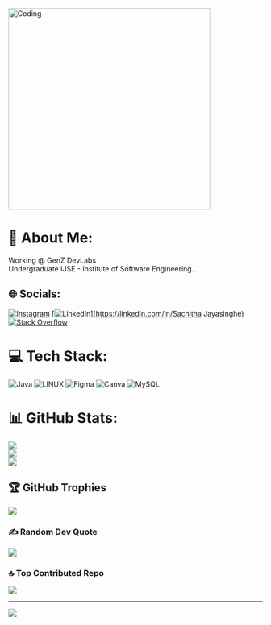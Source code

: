 <img align="center" alt="Coding" width="400" src="https://media.tenor.com/rePDfDWO3XoAAAAd/hacking.gif">

# 💫 About Me:
Working @ GenZ DevLabs<br>Undergraduate IJSE - Institute of Software Engineering...


## 🌐 Socials:
[![Instagram](https://img.shields.io/badge/Instagram-%23E4405F.svg?logo=Instagram&logoColor=white)](https://instagram.com/sachitha_jayasinghe) [![LinkedIn](https://img.shields.io/badge/LinkedIn-%230077B5.svg?logo=linkedin&logoColor=white)](https://linkedin.com/in/Sachitha Jayasinghe) [![Stack Overflow](https://img.shields.io/badge/-Stackoverflow-FE7A16?logo=stack-overflow&logoColor=white)](https://stackoverflow.com/users/21312677) 

# 💻 Tech Stack:
![Java](https://img.shields.io/badge/java-%23ED8B00.svg?style=for-the-badge&logo=java&logoColor=white) ![LINUX](https://img.shields.io/badge/Linux-FCC624?style=for-the-badge&logo=linux&logoColor=black) 	![Figma](https://img.shields.io/badge/figma-%23F24E1E.svg?style=for-the-badge&logo=figma&logoColor=white) ![Canva](https://img.shields.io/badge/Canva-%2300C4CC.svg?style=for-the-badge&logo=Canva&logoColor=white) ![MySQL](https://img.shields.io/badge/mysql-%2300f.svg?style=for-the-badge&logo=mysql&logoColor=white)
# 📊 GitHub Stats:
![](https://github-readme-stats.vercel.app/api?username=mrseeker6000&theme=dark&hide_border=false&include_all_commits=true&count_private=false)<br/>
![](https://github-readme-streak-stats.herokuapp.com/?user=mrseeker6000&theme=dark&hide_border=false)<br/>
![](https://github-readme-stats.vercel.app/api/top-langs/?username=mrseeker6000&theme=dark&hide_border=false&include_all_commits=true&count_private=false&layout=compact)

## 🏆 GitHub Trophies
![](https://github-profile-trophy.vercel.app/?username=mrseeker6000&theme=darkhub&no-frame=true&no-bg=true&margin-w=4)

### ✍️ Random Dev Quote
![](https://quotes-github-readme.vercel.app/api?type=horizontal&theme=dark)

### 🔝 Top Contributed Repo
![](https://github-contributor-stats.vercel.app/api?username=mrseeker6000&limit=5&theme=dark&combine_all_yearly_contributions=true)

---
[![](https://visitcount.itsvg.in/api?id=mrseeker6000&icon=5&color=10)](https://visitcount.itsvg.in)

<!-- Proudly created with GPRM ( https://gprm.itsvg.in ) -->
